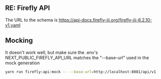 ## RE: Firefly API

The URL to the schema is https://api-docs.firefly-iii.org/firefly-iii-6.2.10-v1.yaml

## Mocking

It doesn't work well, but make sure the .env's NEXT_PUBLIC_FIREFLY_API_URL matches the "--base-url" used in the mock generation

```bash
yarn run firefly:api:mock -- --base-url=http://localhost:8081/api/v1
```
